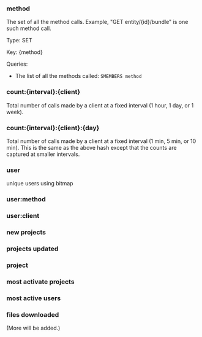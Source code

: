 
### method ###

The set of all the method calls. Example, "GET entity/{id}/bundle" is one such method call.

Type: SET

Key: {method}

Queries:

* The list of all the methods called: `SMEMBERS method`
### count:{interval}:{client} ###

Total number of calls made by a client at a fixed interval (1 hour, 1 day, or 1 week).

### count:{interval}:{client}:{day} ###

Total number of calls made by a client at a fixed interval (1 min, 5 min, or 10 min). This is the same as the above hash except that the counts are captured at smaller intervals.


### user ###

unique users using bitmap

### user:method

### user:client ###

### new projects ###

### projects updated ###

### project  ###

### most activate projects ###

### most active users ###

### files downloaded ###

(More will be added.)